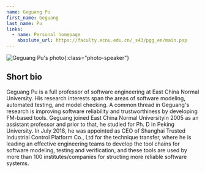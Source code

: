 ```yaml
---
name: Geguang Pu
first_name: Geguang
last_name: Pu
links:
  - name: Personal homepage
    absolute_url: https://faculty.ecnu.edu.cn/_s43/pgg_en/main.psp
---
```


![Geguang Pu's photo](../../assets/img/pu.png){:class="photo-speaker"}


## Short bio

Geguang Pu is a full professor of software engineering at East China Normal University. His research interests span the areas of software modeling, automated testing, and model checking. A common thread in Geguang's research is improving software reliability and trustworthiness by developing FM-based tools. Geguang joined East China Normal Universityin 2005 as an assistant professor and prior to that, he studied for Ph. D in Peking University. In July 2018, he was appointed as CEO of Shanghai Trusted Industrial Control Platform Co., Ltd for the technique transfer, where he is leading an effective engineering teams to develop the tool chains for software modeling, testing and verification, and these tools are used by more than 100 institutes/companies for structing more reliable software systems.